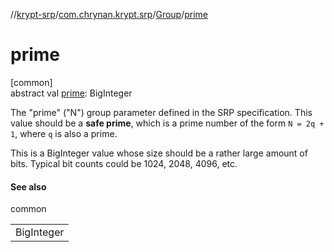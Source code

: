 //[krypt-srp](../../../index.md)/[com.chrynan.krypt.srp](../index.md)/[Group](index.md)/[prime](prime.md)

# prime

[common]\
abstract val [prime](prime.md): BigInteger

The &quot;prime&quot; (&quot;N&quot;) group parameter defined in the SRP specification. This value should be a **safe prime**, which is a prime number of the form `N = 2q + 1`, where `q` is also a prime.

This is a BigInteger value whose size should be a rather large amount of bits. Typical bit counts could be 1024, 2048, 4096, etc.

#### See also

common

| |
|---|
| BigInteger |

